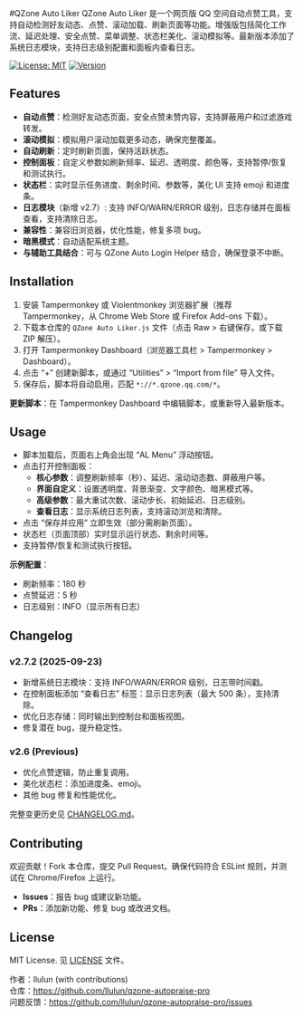 #QZone Auto Liker
QZone Auto Liker 是一个网页版 QQ 空间自动点赞工具，支持自动检测好友动态、点赞、滚动加载、刷新页面等功能。增强版包括简化工作流、延迟处理、安全点赞、菜单调整、状态栏美化、滚动模拟等。最新版本添加了系统日志模块，支持日志级别配置和面板内查看日志。

[![License: MIT](https://img.shields.io/badge/License-MIT-yellow.svg)](https://opensource.org/licenses/MIT)
[![Version](https://img.shields.io/badge/Version-2.7.2-blue.svg)](https://github.com/llulun/qzone-autopraise-pro/releases/tag/v2.7.2)

## Features

- **自动点赞**：检测好友动态页面，安全点赞未赞内容，支持屏蔽用户和过滤游戏转发。
- **滚动模拟**：模拟用户滚动加载更多动态，确保完整覆盖。
- **自动刷新**：定时刷新页面，保持活跃状态。
- **控制面板**：自定义参数如刷新频率、延迟、透明度、颜色等，支持暂停/恢复和测试执行。
- **状态栏**：实时显示任务进度、剩余时间、参数等，美化 UI 支持 emoji 和进度条。
- **日志模块**（新增 v2.7）: 支持 INFO/WARN/ERROR 级别，日志存储并在面板查看，支持清除日志。
- **兼容性**：兼容旧浏览器，优化性能，修复多项 bug。
- **暗黑模式**：自动适配系统主题。
- **与辅助工具结合**：可与 QZone Auto Login Helper 结合，确保登录不中断。

## Installation

1. 安装 Tampermonkey 或 Violentmonkey 浏览器扩展（推荐 Tampermonkey，从 Chrome Web Store 或 Firefox Add-ons 下载）。
2. 下载本仓库的 `QZone Auto Liker.js` 文件（点击 Raw > 右键保存，或下载 ZIP 解压）。
3. 打开 Tampermonkey Dashboard（浏览器工具栏 > Tampermonkey > Dashboard）。
4. 点击 “+” 创建新脚本，或通过 “Utilities” > “Import from file” 导入文件。
5. 保存后，脚本将自动启用，匹配 `*://*.qzone.qq.com/*`。

**更新脚本**：在 Tampermonkey Dashboard 中编辑脚本，或重新导入最新版本。

## Usage

- 脚本加载后，页面右上角会出现 “AL Menu” 浮动按钮。
- 点击打开控制面板：
  - **核心参数**：调整刷新频率（秒）、延迟、滚动动态数、屏蔽用户等。
  - **界面自定义**：设置透明度、背景渐变、文字颜色、暗黑模式等。
  - **高级参数**：最大重试次数、滚动步长、初始延迟、日志级别。
  - **查看日志**：显示系统日志列表，支持滚动浏览和清除。
- 点击 “保存并应用” 立即生效（部分需刷新页面）。
- 状态栏（页面顶部）实时显示运行状态、剩余时间等。
- 支持暂停/恢复和测试执行按钮。

**示例配置**：
- 刷新频率：180 秒
- 点赞延迟：5 秒
- 日志级别：INFO（显示所有日志）

## Changelog

### v2.7.2 (2025-09-23)
- 新增系统日志模块：支持 INFO/WARN/ERROR 级别，日志带时间戳。
- 在控制面板添加 “查看日志” 标签：显示日志列表（最大 500 条），支持清除。
- 优化日志存储：同时输出到控制台和面板视图。
- 修复潜在 bug，提升稳定性。

### v2.6 (Previous)
- 优化点赞逻辑，防止重复调用。
- 美化状态栏：添加进度条、emoji。
- 其他 bug 修复和性能优化。

完整变更历史见 [CHANGELOG.md](CHANGELOG.md)。

## Contributing

欢迎贡献！Fork 本仓库，提交 Pull Request。确保代码符合 ESLint 规则，并测试在 Chrome/Firefox 上运行。

- **Issues**：报告 bug 或建议新功能。
- **PRs**：添加新功能、修复 bug 或改进文档。

## License

MIT License. 见 [LICENSE](LICENSE) 文件。

作者：llulun (with contributions)  
仓库：https://github.com/llulun/qzone-autopraise-pro  
问题反馈：https://github.com/llulun/qzone-autopraise-pro/issues

